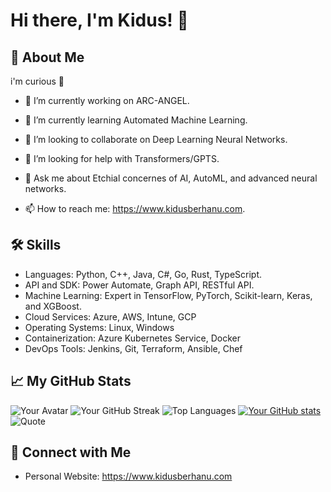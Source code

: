 


# Hi there, I'm Kidus! 👋

## 🚀 About Me
i'm curious 🌟

- 🔭 I’m currently working on ARC-ANGEL.
- 🌱 I’m currently learning Automated Machine Learning.
- 👯 I’m looking to collaborate on Deep Learning Neural Networks.
- 🤔 I’m looking for help with  Transformers/GPTS.
- 💬 Ask me about Etchial concernes of AI, AutoML, and advanced neural networks.

- 📫 How to reach me: https://www.kidusberhanu.com.
  


## 🛠 Skills
- Languages: Python, C++, Java, C#, Go, Rust, TypeScript.
- API and SDK: Power Automate, Graph API, RESTful API.
- Machine Learning: Expert in TensorFlow, PyTorch, Scikit-learn, Keras, and XGBoost.
- Cloud Services: Azure, AWS, Intune, GCP
- Operating Systems: Linux, Windows
- Containerization: Azure Kubernetes Service, Docker
- DevOps Tools: Jenkins, Git, Terraform, Ansible, Chef



## 📈 My GitHub Stats

![Your Avatar](https://ui-avatars.com/api/?name=Kidus+Berhanu&color=7F9CF5&background=EBF4FF)
![Your GitHub Streak](https://github-readme-streak-stats.herokuapp.com/?user=Kidus-berhanu)
![Top Languages](https://github-readme-stats.vercel.app/api/top-langs/?username=Kidus-berhanu&layout=compact)
[![Your GitHub stats](https://github-readme-stats.vercel.app/api?username=Kidus-berhanu&show_icons=true&theme=radical)](https://github.com/anuraghazra/github-readme-stats)
![Quote](https://github-readme-quotes.herokuapp.com/quote?theme=dark)






## 🤝 Connect with Me

- Personal Website: https://www.kidusberhanu.com


